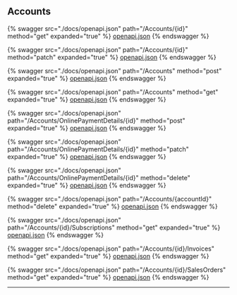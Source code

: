 ## Accounts




{% swagger src="./docs/openapi.json" path="/Accounts/{id}" method="get" expanded="true" %}
[openapi.json](./docs/openapi.json)
{% endswagger %}

{% swagger src="./docs/openapi.json" path="/Accounts/{id}" method="patch" expanded="true" %}
[openapi.json](./docs/openapi.json)
{% endswagger %}

{% swagger src="./docs/openapi.json" path="/Accounts" method="post" expanded="true" %}
[openapi.json](./docs/openapi.json)
{% endswagger %}

{% swagger src="./docs/openapi.json" path="/Accounts" method="get" expanded="true" %}
[openapi.json](./docs/openapi.json)
{% endswagger %}

{% swagger src="./docs/openapi.json" path="/Accounts/OnlinePaymentDetails/{id}" method="post" expanded="true" %}
[openapi.json](./docs/openapi.json)
{% endswagger %}

{% swagger src="./docs/openapi.json" path="/Accounts/OnlinePaymentDetails/{id}" method="patch" expanded="true" %}
[openapi.json](./docs/openapi.json)
{% endswagger %}

{% swagger src="./docs/openapi.json" path="/Accounts/OnlinePaymentDetails/{id}" method="delete" expanded="true" %}
[openapi.json](./docs/openapi.json)
{% endswagger %}

{% swagger src="./docs/openapi.json" path="/Accounts/{accountId}" method="delete" expanded="true" %}
[openapi.json](./docs/openapi.json)
{% endswagger %}

{% swagger src="./docs/openapi.json" path="/Accounts/{id}/Subscriptions" method="get" expanded="true" %}
[openapi.json](./docs/openapi.json)
{% endswagger %}

{% swagger src="./docs/openapi.json" path="/Accounts/{id}/Invoices" method="get" expanded="true" %}
[openapi.json](./docs/openapi.json)
{% endswagger %}

{% swagger src="./docs/openapi.json" path="/Accounts/{id}/SalesOrders" method="get" expanded="true" %}
[openapi.json](./docs/openapi.json)
{% endswagger %}


---


